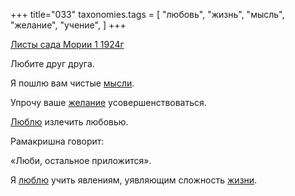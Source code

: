 +++
title="033"
taxonomies.tags = [
 "любовь",
 "жизнь",
 "мысль",
 "желание",
 "учение",
]
+++

[Листы сада Мории 1 1924г](/agni/1924)

Любите друг друга.   

Я пошлю вам чистые [мысли](/tags/мысль).   

Упрочу ваше [желание](/tags/желание) усовершенствоваться.   

[Люблю](/tags/жизнь) излечить любовью.   

Рамакришна говорит:   

«Люби, остальное приложится».   

Я [люблю](/tags/любовь) учить явлениям, уявляющим сложность [жизни](/tags/жизнь).   


